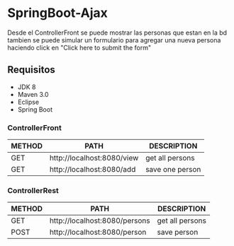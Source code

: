 # SpringBoot-Ajax
Desde el ControllerFront se puede mostrar las personas que estan en la bd tambien se puede simular un formulario para agregar una nueva persona haciendo click en "Click here to submit the form"  

## Requisitos
- JDK 8 
- Maven 3.0
- Eclipse 
- Spring Boot

### ControllerFront

METHOD | PATH | DESCRIPTION 
------------|-----|------------
GET |http://localhost:8080/view | get all persons
GET |http://localhost:8080/add | save one person


### ControllerRest

METHOD | PATH | DESCRIPTION 
------------|-----|------------
GET |http://localhost:8080/persons| get all persons
POST |http://localhost:8080/person | save person


